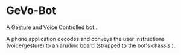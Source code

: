 # GeVo-Bot
A Gesture and Voice Controlled bot .

A phone application decodes and conveys the user instructions (voice/gesture) to an arudino board (strapped to the bot's chassis ).
